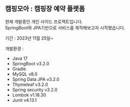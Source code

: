 ## 캠핑모아 : 캠핑장 예약 플랫폼

현재 개발중인 개인 사이드 프로젝트입니다.<br/>
SpringBoot와 JPA기반으로 서비스를 제작해보고자 시작했습니다.

기간 : 2023년 11월 25일~

개발환경 : 
- Java 17
- SpringBoot v3.2.0
- Gradle
- MySQL v8.0
- Spring Data JPA v3.2.0
- Thymeleaf v3.2.0
- Spring security v3.2.0
- Lombok v1.18.30
- Junit v4.13.1